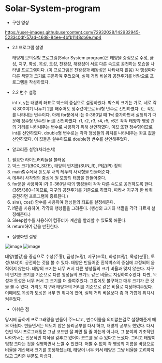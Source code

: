 # Solar-System-program

* 구현 영상



https://user-images.githubusercontent.com/72932028/142932945-5233c0df-57ad-46d8-84ee-4bfb1148cb6e.mp4

* 2.1 프로그램 설명

  태양계 모의실험 프로그램(Solar System program)은 태양을 중심으로 수성, 금성, 지구, 화성, 목성, 토성, 천왕성, 해왕성이 서로 다른 속도로 공전하는 모습을 나타낸 프로그램이다. (이 프로그램은 천왕성과 해왕성은 나타내지 않음)
  각 행성마다 다른 색깔과 크기로 구분하여 주었으며, 실제 거리 비율과 공전주기를 바탕으로 프로그램을 작성하였다.

* 2.2 변수 설명

  int x, y는 태양의 좌표로 박스의 중심으로 설정하였다. 박스의 크기는 가로, 세로 각각 800이기 나누기 2를 해주어도 정수값이므로 int형 변수로 선언하였다.
  i는 각도를 나타내는 변수이다. 아래 for문에서 i는 0-360일 때 1씩 증가하면서 실행되기 때문에 정수형 변수인 int를 선언하였다. 
  r1, r2, r3, r4, r5, r6은 각각 태양과 행성 간의 거리를 나타내주는 변수로 사용하기 위해 선언하였다. 이값 또한 정수형이므로 int를 선언하였다.
  double형 변수로는 각각 행성들의 위치를 나타내주는 좌표 값을 선언하였다. 이 값들은 실수이므로 double형 변수를 선언해주었다.
  
* 알고리즘 설명(처리순서)

1. 필요한 라이브러리들을 불러옴
2. 박스 크기(BOX_SIZE), 태양의 반지름(SUN_R), PI값(PI) 정의
3. main함수에서 윈도우 내의 테두리 사각형을 만들어준다.
4. 테두리 사각형의 중심에 원 모양의 태양을 만들어준다.
5. for문을 사용하여 i가 0-360일 때의 행성들이 각각 다른 속도로 공전하도록 한다. (365/360=1이므로, 지구의 공전주기를 기준으로 하였다. 따라서 지구가 한 바퀴 공전하면 프로그램이 종료된다.)
6. sin(), cos() 함수를 사용하여 행성들의 좌표를 설정해준다.
7. if문을 사용하여, 각각의 행성들을 그려준다. (행성의 크기와 색깔을 각각 다르게 설정해준다.)
8. Sleep함수를 사용하여 컴퓨터가 계산을 빨리할 수 있도록 해준다.
9. return하여 값을 반환한다.

* 실행화면 설명

![image](https://user-images.githubusercontent.com/72932028/142933256-6726003f-b18f-4485-b306-f3072afb32e5.png)
![image](https://user-images.githubusercontent.com/72932028/142933282-2600bf52-06be-4142-bb9c-6e8d136c4420.png)

  태양(빨강)을 중심으로 수성(주황), 금성(노랑), 지구(초록), 화성(파랑), 목성(분홍), 토성(보라)이 공전하는 것을 볼 수 있다. 
  태양은 만들어준 흰색박스의 중심에 고정되어 움직이지 않는다. 태양의 크기는 너무 커서 다른 행성들의 크기 비율과 맞지 않는다.
  지구의 반지름 크기를 기준으로 다른 행성들의 크기도 같은 비율로 지정하여주었다. 다만, 목성과 토성은 너무 커서 그 크기를 더 줄여주었다. 그럼에도 불구하고 매우 크기가 큰 것을 볼 수 있다. 거리도 지구와 태양과의 거리를 기준으로 같은 비율로 지정하여주었다. 이때에도 목성과 토성은 너무 먼 위치에 있어, 실제 거리 비율보다 좀 더 가깝게 위치시켜주었다.  
  
* 아쉬운 점

 당시에 급하게 프로그래밍을 만들어 주느냐고, 변수이름을 의미없는걸로 설정해준게 매우 아쉽다. 
 만들면서는 의도치 않은 물리공부를 다시 하고, 태양계 공부도 했었다. 다시 한번 역시 프로그래밍은 그냥 코드만 잘 짜면 될 줄 아는게 아니라, 그 분야의 기초적인 나아가서는 전문적인 지식을 갖추고 있어야 코드를 짤 수 있다고 느꼈다. 그리고 태양이 엄청 크다는 것을 실행하면서 느낄 수 있었다. 어쩔 수 없이 각 행성의 지름을 바탕으로 비율을 계산해서 크기를 조정해줬는데, 태양이 너무 커서 태양은 그냥 비율을 고려하지 않고 그려준 부분도 아쉽다. 
